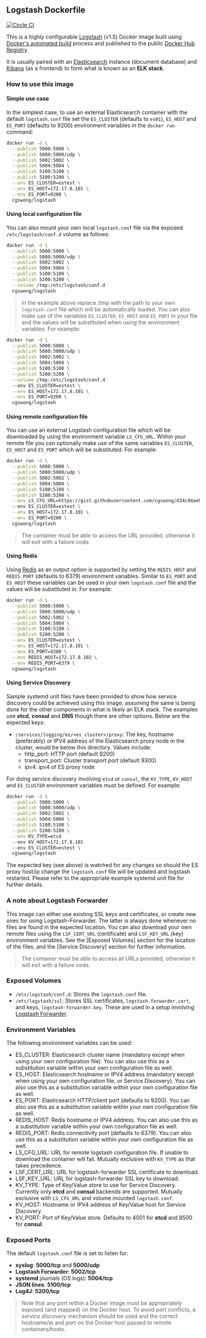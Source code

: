 ## Logstash Dockerfile

[![Circle CI](https://circleci.com/gh/cgswong/docker-logstash.svg?style=svg)](https://circleci.com/gh/cgswong/docker-logstash)

This is a highly configurable [Logstash](https://www.elastic.co/products/logstash) (v1.5) Docker image built using [Docker's automated build](https://registry.hub.docker.com/u/cgswong/logstash/) process and published to the public [Docker Hub Registry](https://registry.hub.docker.com/).

It is usually paired with an [Elasticsearch](https://www.elastic.co/products/elasticsearch) instance (document database) and [Kibana](https://www.elastic.co/products/kibana) (as a frontend) to form what is known as an **ELK stack**.


### How to use this image
#### Simple use case
In the simplest case, to use an external Elasticsearch container with the default `logstash.conf` file set the `ES_CLUSTER` (defaults to `es01`), `ES_HOST` and `ES_PORT` (defaults to 9200) environment variables in the `docker run` command:

```sh
docker run -d \
  --publish 5000:5000 \
  --publish 5000:5000/udp \
  --publish 5002:5002 \
  --publish 5004:5004 \
  --publish 5100:5100 \
  --publish 5200:5200 \
  --env ES_CLUSTER=estest \
  --env ES_HOST=172.17.8.101 \
  --env ES_PORT=9200 \
  cgswong/logstash
```

#### Using local configuration file
You can also mount your own local `logstash.conf` file via the exposed `/etc/logstash/conf.d` volume as follows:

```sh
docker run -d \
  --publish 5000:5000 \
  --publish 5000:5000/udp \
  --publish 5002:5002 \
  --publish 5004:5004 \
  --publish 5100:5100 \
  --publish 5200:5200 \
  --volume /tmp:/etc/logstash/conf.d
  cgswong/logstash
```

  > In the example above replace _/tmp_ with the path to your own `logstash.conf` file which will be automatically loaded. You can also make use of the variables `ES_CLUSTER`, `ES_HOST` and `ES_PORT` in your file and the values will be substituted when using the environment variables. For example:

```sh
docker run -d \
  --publish 5000:5000 \
  --publish 5000:5000/udp \
  --publish 5002:5002 \
  --publish 5004:5004 \
  --publish 5100:5100 \
  --publish 5200:5200 \
  --volume /tmp:/etc/logstash/conf.d
  --env ES_CLUSTER=estest \
  --env ES_HOST=172.17.8.101 \
  --env ES_PORT=9200 \
  cgswong/logstash
```

#### Using remote configuration file
You can use an external Logstash configuration file which will be downloaded by using the environment variable `LS_CFG_URL`. Within your remote file you can optionally make use of the same variables `ES_CLUSTER`, `ES_HOST` and `ES_PORT` which will be substituted. For example:

```sh
docker run -d \
  --publish 5000:5000 \
  --publish 5000:5000/udp \
  --publish 5002:5002 \
  --publish 5004:5004 \
  --publish 5100:5100 \
  --publish 5200:5200 \
  --env LS_CFG_URL=https://gist.githubusercontent.com/cgswong/d34c94aeb90ba91c57b2/raw/a2f55d7916d2fa961826f8db8e1d3482f0f60933/logstash-test.conf
  --env ES_CLUSTER=estest \
  --env ES_HOST=172.17.8.101 \
  --env ES_PORT=9200 \
  cgswong/logstash
```

  > The container must be able to access the URL provided, otherwise it will exit with a failure code.

#### Using Redis
Using [Redis](http://redis.io/) as an output option is supported by setting the `REDIS_HOST` and `REDIS_PORT` (defaults to 6379) environment variables. Similar to `ES_PORT` and `ES_HOST` these variables can be used in your own `logstash.conf` file and the values will be substituted in. For example:

```sh
docker run -d \
  --publish 5000:5000 \
  --publish 5000:5000/udp \
  --publish 5002:5002 \
  --publish 5004:5004 \
  --publish 5100:5100 \
  --publish 5200:5200 \
  --env ES_CLUSTER=estest \
  --env ES_HOST=172.17.8.101 \
  --env ES_PORT=9200 \
  --env REDIS_HOST=172.17.8.102 \
  --env REDIS_PORT=6379 \
  cgswong/logstash
```

#### Using Service Discovery
Sample systemd unit files have been provided to show how service discovery could be achieved using this image, assuming the same is being done for the other components in what is likely an ELK stack. The examples use **etcd**, **consul** and **DNS** though there are other options. Below are the expected keys:

- `/services/logging/es/<es_cluster>/proxy`: The key, hostname (preferably) or IPV4 address of the Elasticsearch proxy node in the cluster, would be below this directory. Values include:
  - http_port: HTTP port (default 9200)
  - transport_port: Cluster transport port (default 9300)
  - ipv4: ipv4 of ES proxy node

For doing service discovery involving `etcd` or `consul`, the `KV_TYPE`, `KV_HOST` and `ES_CLUSTER` environment variables must be defined. For example:

```sh
docker run -d \
  --publish 5000:5000 \
  --publish 5000:5000/udp \
  --publish 5002:5002 \
  --publish 5004:5004 \
  --publish 5100:5100 \
  --publish 5200:5200 \
  --env KV_TYPE=etcd
  --env KV_HOST=172.17.8.101
  --env ES_CLUSTER=estest \
  cgswong/logstash
```

The expected key (see above) is watched for any changes so should the ES proxy host/ip change the `logstash.conf` file will be updated and logstash restarted. Please refer to the appropriate example systemd unit file for further details.


### A note about Logstash Forwarder
This image can either use existing SSL keys and certificates, or create new ones for using Logstash-Forwarder. The latter is always done whenever no files are found in the expected location. You can also download your own remote files using the `LSF_CERT_URL` (certificate) and `LSF_KEY_URL` (key) environment variables. See the [Exposed Volumes] section for the location of the files, and the [Service Discovery] section for further information.

  > The container must be able to access all URLs provided, otherwise it will exit with a failure code.


### Exposed Volumes
- `/etc/logstash/conf.d`: Stores the `logstash.conf` file.
- `/etc/logstash/ssl`: Stores SSL certificates, `logstash-forwarder.cert`, and keys, `logstash-forwarder.key`. These are used in a setup involving [Logstash Forwarder](https://github.com/elastic/logstash-forwarder).


### Environment Variables
The following environment variables can be used:

- ES_CLUSTER: Elasticsearch cluster name (mandatory except when using your own configuration file). You can also use this as a substitution variable within your own configuration file as well.
- ES_HOST: Elasticsearch hostname or IPV4 address (mandatory except when using your own configuration file, or Service Discovery). You can also use this as a substitution variable within your own configuration file as well.
- ES_PORT: Elasticsearch HTTP/client port (defaults to 9200). You can also use this as a substitution variable within your own configuration file as well.
- REDIS_HOST: Redis hostname or IPV4 address. You can also use this as a substitution variable within your own configuration file as well.
- REDIS_PORT: Redis connectivity port (defaults to 6379). You can also use this as a substitution variable within your own configuration file as well.
- LS_CFG_URL: URL for remote logstash configuration file. If unable to download the container will fail. Mutually exclusive with `KV_TYPE` as that takes precedence.
- LSF_CERT_URL: URL for logstash-forwarder SSL certificate to download.
- LSF_KEY_URL: URL for logstash-forwarder SSL key to download.
- KV_TYPE: Type of Key/Value store to use for Service Discovery. Currently only **etcd** and **consul** backends are supported. Mutually exclusive with `LS_CFG_URL` and volume mounted `logstash.conf`.
- KV_HOST: Hostname or IPV4 address of Key/Value host for Service Discovery.
- KV_PORT: Port of Key/Value store. Defaults to 4001 for **etcd** and 8500 for **consul**.


### Exposed Ports
The default `logstash.conf` file is set to listen for:

- **syslog**: **5000/tcp** and **5000/udp**
- **Logstash Forwarder**: **5002/tcp**
- **systemd** journals (OS logs): **5004/tcp**
- **JSON lines**: **5100/tcp**
- **Log4J**: **5200/tcp**

> Note that any port within a Docker image must be appropriately exposed (and mapped) on the Docker host. To avoid port conflicts, a _service discovery_ mechanism should be used and the correct hostname/ip and port on the Docker host passed to remote containers/hosts.

